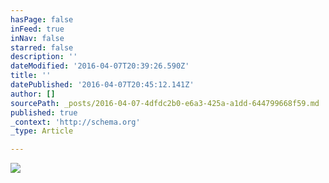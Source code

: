 ```yaml
---
hasPage: false
inFeed: true
inNav: false
starred: false
description: ''
dateModified: '2016-04-07T20:39:26.590Z'
title: ''
datePublished: '2016-04-07T20:45:12.141Z'
author: []
sourcePath: _posts/2016-04-07-4dfdc2b0-e6a3-425a-a1dd-644799668f59.md
published: true
_context: 'http://schema.org'
_type: Article

---
```

![](https://the-grid-user-content.s3-us-west-2.amazonaws.com/db060536-6c87-4048-b1ad-fdf32ebcf8f6.jpg)